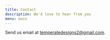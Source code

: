 ```yaml
---
title: Contact
description: We'd love to hear from you
menu: main
---
```


Send us email at temperatedesigns2@gmail.com.
